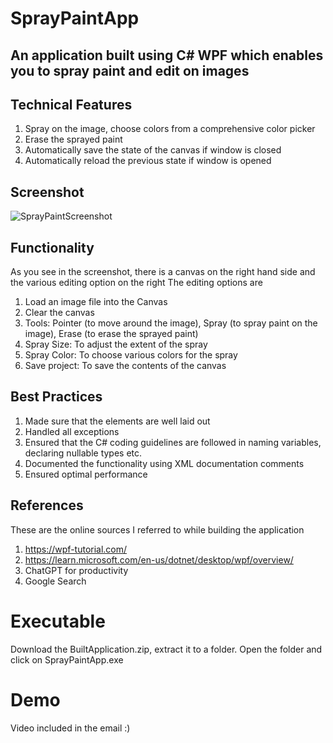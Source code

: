 # SprayPaintApp

## An application built using C# WPF which enables you to spray paint and edit on images

## Technical Features
1. Spray on the image, choose colors from a comprehensive color picker
2. Erase the sprayed paint
3. Automatically save the state of the canvas if window is closed
4. Automatically reload the previous state if window is opened

## Screenshot
![SprayPaintScreenshot](https://github.com/prashanthwagle/SprayPaintApp/assets/31559029/ba6694c0-8a7e-4ef5-a814-ca82d4309dda)

## Functionality
As you see in the screenshot, there is a canvas on the right hand side and the various editing option on the right
The editing options are
1. Load an image file into the Canvas
2. Clear the canvas
3. Tools: Pointer (to move around the image), Spray (to spray paint on the image), Erase (to erase the sprayed paint)
4. Spray Size: To adjust the extent of the spray
5. Spray Color: To choose various colors for the spray
6. Save project: To save the contents of the canvas


## Best Practices
1. Made sure that the elements are well laid out
2. Handled all exceptions
3. Ensured that the C# coding guidelines are followed in naming variables, declaring nullable types etc.
4. Documented the functionality using XML documentation comments
5. Ensured optimal performance

## References
These are the online sources I referred to while building the application
1. https://wpf-tutorial.com/
2. https://learn.microsoft.com/en-us/dotnet/desktop/wpf/overview/
4. ChatGPT for productivity
5. Google Search

# Executable 
Download the BuiltApplication.zip, extract it to a folder. Open the folder and click on SprayPaintApp.exe

# Demo
Video included in the email :)
